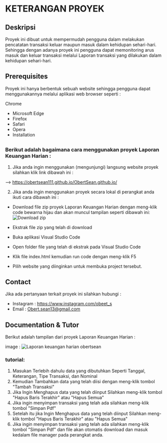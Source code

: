 # KETERANGAN PROYEK
## Deskripsi
Proyek ini dibuat untuk mempermudah pengguna dalam melakukan pencatatan transaksi keluar maupun masuk dalam kehidupan sehari-hari. Sehingga dengan adanya proyek ini pengguna dapat memonitoring arus masuk dan keluar transaksi melalui Laporan transaksi yang dilakukan dalam kehidupan sehari-hari.
##
## Prerequisites
Proyek ini hanya berbentuk sebuah website sehingga pengguna dapat menggunakannya melalui aplikasi web browser seperti :

Chrome
- Microsoft Edge
- Firefox
- Safari
- Opera
- Installation
## 
### Berikut adalah bagaimana cara menggunakan proyek Laporan Keuangan Harian :

1. Jika anda ingin menggunakan (mengunjungi) langsung website proyek silahkan klik link dibawah ini :

--> https://obertsean111.github.io/ObertSean.github.io/

2. Jika anda ingin menggunakan proyek secara lokal di perangkat anda ikuti cara dibawah ini :
- Download file zip proyek Laporan Keuangan Harian dengan meng-klik code bewarna hijau dan akan muncul tampilan seperti dibawah ini: ![Download zip](https://github.com/user-attachments/assets/952767b6-6acc-4633-a0cd-290bb75ed26a)

- Ekstrak file zip yang telah di download
- Buka aplikasi Visual Studio Code
- Open folder file yang telah di ekstrak pada Visual Studio Code
- Klik file index.html kemudian run code dengan meng-klik F5
- Pilih website yang diinginkan untuk membuka project tersebut.
##
## Contact
Jika ada pertanyaan terkait proyek ini silahkan hubungi :

- Instagram : https://www.instagram.com/obeet_s
- Email : Obert.sean13@gmail.com
##
## Documentation & Tutor
Berikut adalah tampilan dari proyek Laporan Keuangan Harian :


image : ![Laporan keuangan harian obertsean](https://github.com/user-attachments/assets/1458f607-d1d2-423a-8785-f21d1a7f465c)
### tutorial:
1. Masukan Terlebih dahulu data yang dibutuhkan Seperti Tanggal, Keterangan, Tipe Transaksi, dan Nominal
 2. Kemudian Tambahkan data yang telah diisi dengan meng-klik tombol "Tambah Transaksi"
 3. Jika Ingin Menghapus data yang telah diinput Silahkan meng-klik tombol "Hapus Baris Terakhir" atau "Hapus Semua"
 4. Jika ingin menyimpan transaksi yang telah ada silahkan meng-klik tombol "Simpan Pdf"
 3. Setelah itu jika Ingin Menghapus data yang telah diinput Silahkan meng-klik tombol "Hapus Baris Terakhir" atau "Hapus Semua"
 4. Jika ingin menyimpan transaksi yang telah ada silahkan meng-klik tombol "Simpan Pdf" dan file akan otomatis download dan masuk kedalam file manager pada perangkat anda.
